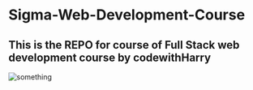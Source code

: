 # Sigma-Web-Development-Course
## This is the REPO for course of Full Stack web development course by codewithHarry
<img src="https://i.ytimg.com/vi/tVzUXW6siu0/hqdefault.jpg" align="middle" alt="something"></img>